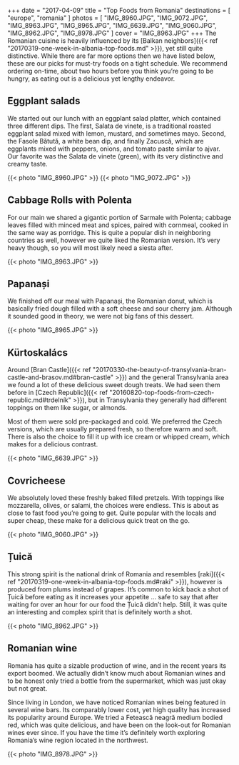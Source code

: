 +++
date   = "2017-04-09"
title  = "Top Foods from Romania"
destinations = [ "europe", "romania" ]
photos = [
  "IMG_8960.JPG", "IMG_9072.JPG", "IMG_8963.JPG", "IMG_8965.JPG", "IMG_6639.JPG",
  "IMG_9060.JPG", "IMG_8962.JPG", "IMG_8978.JPG"
]
cover = "IMG_8963.JPG"
+++
The Romanian cuisine is heavily influenced by its [Balkan neighbors]({{< ref "20170319-one-week-in-albania-top-foods.md" >}}), yet still quite distinctive. While there are far more options then we have listed below, these are our picks for must-try foods on a tight schedule. We recommend ordering on-time, about two hours before you think you’re going to be hungry, as eating out is a delicious yet lengthy endeavor.
<!--more-->

## Eggplant salads
We started out our lunch with an eggplant salad platter, which contained three different dips. The first, Salata de vinete, is a traditional roasted eggplant salad mixed with lemon, mustard, and sometimes mayo. Second, the Fasole Bătută, a white bean dip, and finally Zacuscă, which are eggplants mixed with peppers, onions, and tomato paste similar to ajvar. Our favorite was the Salata de vinete (green), with its very distinctive and creamy taste.

{{< photo "IMG_8960.JPG" >}}
{{< photo "IMG_9072.JPG" >}}

## Cabbage Rolls with Polenta
For our main we shared a gigantic portion of Sarmale with Polenta; cabbage leaves filled with minced meat and spices, paired with cornmeal, cooked in the same way as porridge. This is quite a popular dish in neighboring countries as well, however we quite liked the Romanian version. It’s very heavy though, so you will most likely need a siesta after.

{{< photo "IMG_8963.JPG" >}}

## Papanași
We finished off our meal with Papanași, the Romanian donut, which is basically fried dough filled with a soft cheese and sour cherry jam. Although it sounded good in theory, we were not big fans of this dessert.

{{< photo "IMG_8965.JPG" >}}

## Kürtoskalács
Around [Bran Castle]({{< ref "20170330-the-beauty-of-transylvania-bran-castle-and-brasov.md#bran-castle" >}}) and the general Transylvania area we found a lot of these delicious sweet dough treats. We had seen them before in [Czech Republic]({{< ref "20160820-top-foods-from-czech-republic.md#trdelník" >}}), but in Transylvania they generally had different toppings on them like sugar, or almonds.

Most of them were sold pre-packaged and cold. We preferred the Czech versions, which are usually prepared fresh, so therefore warm and soft. There is also the choice to fill it up with ice cream or whipped cream, which makes for a delicious contrast.

{{< photo "IMG_6639.JPG" >}}

## Covricheese
We absolutely loved these freshly baked filled pretzels. With toppings like mozzarella, olives, or salami, the choices were endless. This is about as close to fast food you’re going to get. Quite popular with the locals and super cheap, these make for a delicious quick treat on the go.

{{< photo "IMG_9060.JPG" >}}

## Țuică
This strong spirit is the national drink of Romania and resembles [raki]({{< ref "20170319-one-week-in-albania-top-foods.md#raki" >}}), however is produced from plums instead of grapes. It’s common to kick back a shot of Țuică before eating as it increases your appetite … safe to say that after waiting for over an hour for our food the Țuică didn’t help. Still, it was quite an interesting and complex spirit that is definitely worth a shot.

{{< photo "IMG_8962.JPG" >}}

## Romanian wine
Romania has quite a sizable production of wine, and in the recent years its export boomed. We actually didn’t know much about Romanian wines and to be honest only tried a bottle from the supermarket, which was just okay but not great.

Since living in London, we have noticed Romanian wines being featured in several wine bars. Its comparably lower cost, yet high quality has increased its popularity around Europe. We tried a Fetească neagră medium bodied red, which was quite delicious, and have been on the look-out for Romanian wines ever since. If you have the time it’s definitely worth exploring Romania’s wine region located in the northwest.

{{< photo "IMG_8978.JPG" >}}